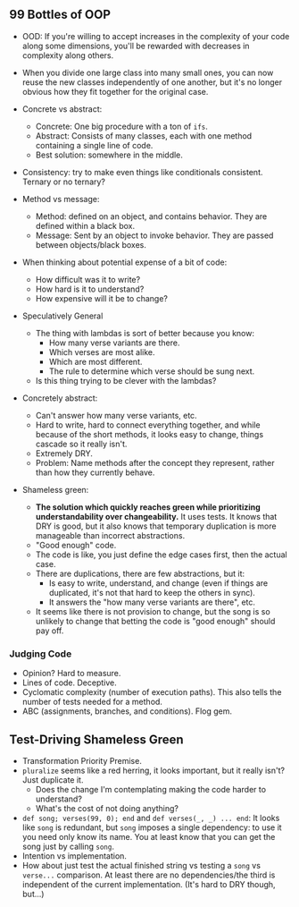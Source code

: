 ## 99 Bottles of OOP

- OOD: If you're willing to accept increases in the complexity of your code along some dimensions, you'll be rewarded with decreases in complexity along others.
- When you divide one large class into many small ones, you can now reuse the new classes independently of one another, but it's no longer obvious how they fit together for the original case.
- Concrete vs abstract:
  - Concrete: One big procedure with a ton of `ifs`.
  - Abstract: Consists of many classes, each with one method containing a single line of code.
  - Best solution: somewhere in the middle.
- Consistency: try to make even things like conditionals consistent. Ternary or no ternary?
- Method vs message:
  - Method: defined on an object, and contains behavior. They are defined within a black box.
  - Message: Sent by an object to invoke behavior. They are passed between objects/black boxes.
- When thinking about potential expense of a bit of code:
  - How difficult was it to write?
  - How hard is it to understand?
  - How expensive will it be to change?

- Speculatively General
  - The thing with lambdas is sort of better because you know:
    - How many verse variants are there.
    - Which verses are most alike.
    - Which are most different.
    - The rule to determine which verse should be sung next.
  - Is this thing trying to be clever with the lambdas?

- Concretely abstract:
  - Can't answer how many verse variants, etc.
  - Hard to write, hard to connect everything together, and while because of the short methods, it looks easy to change, things cascade so it really isn't.
  - Extremely DRY.
  - Problem: Name methods after the concept they represent, rather than how they currently behave.

- Shameless green:
  - **The solution which quickly reaches green while prioritizing understandability over changeability.** It uses tests. It knows that DRY is good, but it also knows that temporary duplication is more manageable than incorrect abstractions.
  - "Good enough" code.
  - The code is like, you just define the edge cases first, then the actual case.
  - There are duplications, there are few abstractions, but it:
    - Is easy to write, understand, and change (even if things are duplicated, it's not that hard to keep the others in sync).
    - It answers the "how many verse variants are there", etc.
  - It seems like there is not provision to change, but the song is so unlikely to change that betting the code is "good enough" should pay off.

### Judging Code

- Opinion? Hard to measure.
- Lines of code. Deceptive.
- Cyclomatic complexity (number of execution paths). This also tells the number of tests needed for a method.
- ABC (assignments, branches, and conditions). Flog gem.

## Test-Driving Shameless Green

- Transformation Priority Premise.
- `pluralize` seems like a red herring, it looks important, but it really isn't? Just duplicate it.
  - Does the change I'm contemplating making the code harder to understand?
  - What's the cost of not doing anything?
- `def song; verses(99, 0); end` and `def verses(_, _) ... end`: It looks like `song` is redundant, but `song` imposes a single dependency: to use it you need only know its name. You at least know that you can get the song just by calling `song`.
- Intention vs implementation.
- How about just test the actual finished string vs testing a `song` vs `verse...` comparison. At least there are no dependencies/the third is independent of the current implementation. (It's hard to DRY though, but...)
